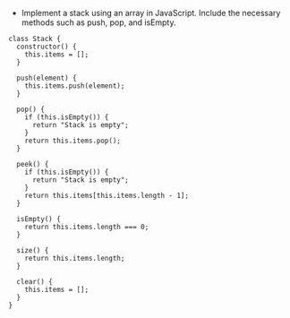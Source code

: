 * Implement a stack using an array in JavaScript. Include the necessary methods such as push, pop, and isEmpty.

```
class Stack {
  constructor() {
    this.items = [];
  }

  push(element) {
    this.items.push(element);
  }

  pop() {
    if (this.isEmpty()) {
      return "Stack is empty";
    }
    return this.items.pop();
  }

  peek() {
    if (this.isEmpty()) {
      return "Stack is empty";
    }
    return this.items[this.items.length - 1];
  }

  isEmpty() {
    return this.items.length === 0;
  }

  size() {
    return this.items.length;
  }

  clear() {
    this.items = [];
  }
}

```